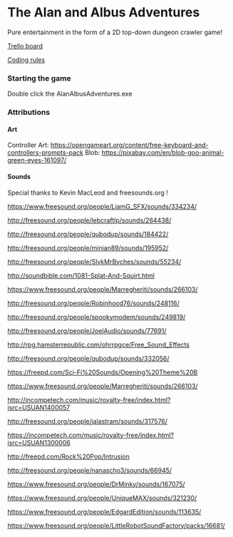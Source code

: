 # The Alan and Albus Adventures
Pure entertainment in the form of a 2D top-down dungeon crawler game!

[Trello board](https://trello.com/b/auDt1yRT/alan-albus-adventures)

[Coding rules](https://github.com/Indexu/AlanAlbusAdventures/blob/master/docs/coding_rules.md)
### Starting the game
Double click the AlanAlbusAdventures.exe
### Attributions
#### Art

Controller Art: https://opengameart.org/content/free-keyboard-and-controllers-prompts-pack
Blob: https://pixabay.com/en/blob-goo-animal-green-eyes-161097/

#### Sounds
Special thanks to Kevin MacLeod and freesounds.org !

https://www.freesound.org/people/LiamG_SFX/sounds/334234/

http://freesound.org/people/lebcraftlp/sounds/264438/

http://freesound.org/people/qubodup/sounds/184422/

http://freesound.org/people/minian89/sounds/195952/

http://freesound.org/people/SlykMrByches/sounds/55234/

http://soundbible.com/1081-Splat-And-Squirt.html

https://www.freesound.org/people/Marregheriti/sounds/266103/

http://freesound.org/people/Robinhood76/sounds/248116/

http://freesound.org/people/spookymodem/sounds/249819/

http://freesound.org/people/JoelAudio/sounds/77691/

http://rpg.hamsterrepublic.com/ohrrpgce/Free_Sound_Effects

http://freesound.org/people/qubodup/sounds/332056/

https://freepd.com/Sci-Fi%20Sounds/Opening%20Theme%20B

https://www.freesound.org/people/Marregheriti/sounds/266103/

http://incompetech.com/music/royalty-free/index.html?isrc=USUAN1400057

http://freesound.org/people/jalastram/sounds/317576/

https://incompetech.com/music/royalty-free/index.html?isrc=USUAN1300006

http://freepd.com/Rock%20Pop/Intrusion

http://freesound.org/people/nanascho3/sounds/66945/

https://www.freesound.org/people/DrMinky/sounds/167075/

https://www.freesound.org/people/UniqueMAX/sounds/321230/

https://www.freesound.org/people/EdgardEdition/sounds/113635/

https://www.freesound.org/people/LittleRobotSoundFactory/packs/16681/
